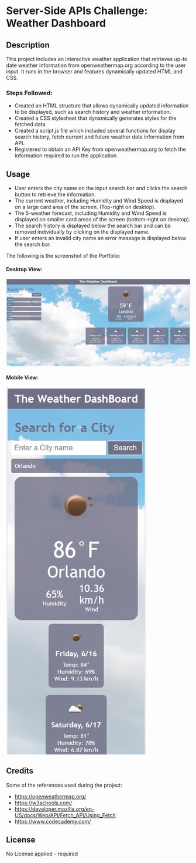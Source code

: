 # Server-Side APIs Challenge: Weather Dashboard


## Description

This project includes an interactive weather application that retrieves up-to date weather information from openweathermap.org according to the user input. It runs in the browser and features dynamically updated HTML and CSS.


### Steps Followed: 

- Created an HTML structure that allows dynamically updated information to be displayed, such as search history and weather information. 
- Created a CSS stylesheet that dynamically generates styles for the fetched data.
- Created a script.js file which included several functions for display search history, fetch current and future weather data information from API.
- Registered to obtain an API Key from openweathermap.org to fetch the information required to run the application.

## Usage

- User enters the city name on the input search bar and clicks the search button to retrieve the information.
- The current weather, including Humidity and Wind Speed is displayed on a large card area of the screen. (Top-right on desktop).
- The 5-weather forecast, including Humidity and Wind Speed is displayed on smaller card areas of the screen (bottom-right on desktop).
- The search history is displayed below the search bar and can be removed individually by clicking on the displayed name.
- If user enters an invalid city name an error message is displayed below the search bar.
 

The following is the screenshot of the Portfolio:

#### Desktop View:
![Screenshot](./assets/img/desktop_screenshot.jpg)

#### Mobile View:

![Screenshot](./assets/img/mobile_screenshot.jpg)


## Credits

Some of the references used during the project:



* https://openweathermap.org/
* https://w3schools.com/
* https://developer.mozilla.org/en-US/docs/Web/API/Fetch_API/Using_Fetch
* https://www.codecademy.com/


## License

No License applied - required 
